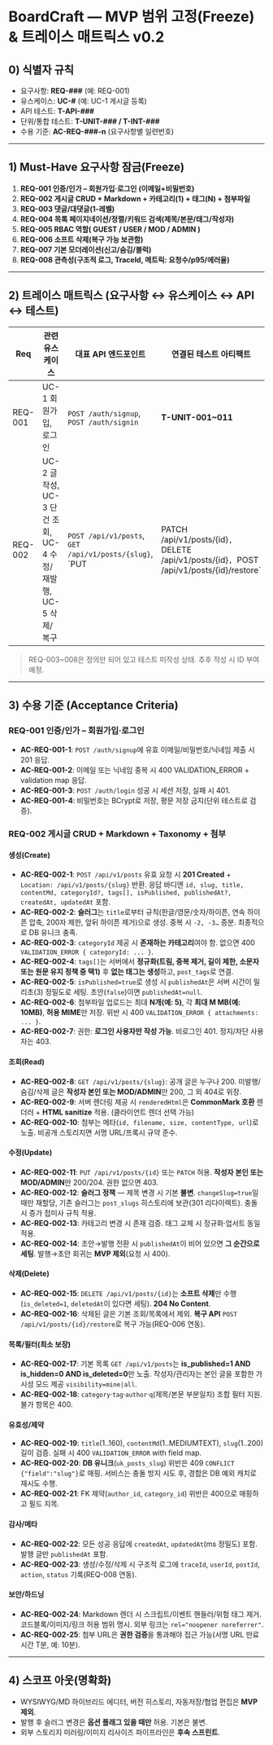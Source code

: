 # BoardCraft — MVP 범위 고정(Freeze) & 트레이스 매트릭스 v0.2

## 0) 식별자 규칙

* 요구사항: **REQ-###** (예: REQ-001)
* 유스케이스: **UC-#** (예: UC-1 게시글 등록)
* API 테스트: **T-API-###**
* 단위/통합 테스트: **T-UNIT-### / T-INT-###**
* 수용 기준: **AC-REQ-###-n** (요구사항별 일련번호)

---

## 1) Must-Have 요구사항 잠금(Freeze)

1. **REQ-001 인증/인가 – 회원가입·로그인 (이메일+비밀번호)**
2. **REQ-002 게시글 CRUD + Markdown + 카테고리(1) + 태그(N) + 첨부파일**
3. **REQ-003 댓글/대댓글(1-레벨)**
4. **REQ-004 목록 페이지네이션/정렬/키워드 검색(제목/본문/태그/작성자)**
5. **REQ-005 RBAC 역할( GUEST / USER / MOD / ADMIN )**
6. **REQ-006 소프트 삭제(복구 가능 보관함)**
7. **REQ-007 기본 모더레이션(신고/숨김/블럭)**
8. **REQ-008 관측성(구조적 로그, TraceId, 메트릭: 요청수/p95/에러율)**

---

## 2) 트레이스 매트릭스 (요구사항 ↔ 유스케이스 ↔ API ↔ 테스트)

| Req     | 관련 유스케이스                                       | 대표 API 엔드포인트                                            | 연결된 테스트 아티팩트                                                                               |                                              |
| ------- | ---------------------------------------------- | ------------------------------------------------------- | ------------------------------------------------------------------------------------------ | -------------------------------------------- |
| REQ-001 | UC-1 회원가입, 로그인                                 | `POST /auth/signup`, `POST /auth/signin`                | **T-UNIT-001\~011**                                                                        |                                              |
| REQ-002 | UC-2 글 작성, UC-3 단건 조회, UC-4 수정/재발행, UC-5 삭제/복구 | `POST /api/v1/posts`, `GET /api/v1/posts/{slug}`, \`PUT | PATCH /api/v1/posts/{id}`, `DELETE /api/v1/posts/{id}`, `POST /api/v1/posts/{id}/restore\` | **T-API-2xx**, **T-UNIT-2xx**, **T-INT-2xx** |

> REQ-003\~008은 정의만 되어 있고 테스트 미작성 상태. 추후 작성 시 ID 부여 예정.

---

## 3) 수용 기준 (Acceptance Criteria)

### REQ-001 인증/인가 – 회원가입·로그인

* **AC-REQ-001-1**: `POST /auth/signup`에 유효 이메일/비밀번호/닉네임 제출 시 201 응답.
* **AC-REQ-001-2**: 이메일 또는 닉네임 중복 시 400 VALIDATION\_ERROR + validation map 응답.
* **AC-REQ-001-3**: `POST /auth/login` 성공 시 세션 저장, 실패 시 401.
* **AC-REQ-001-4**: 비밀번호는 BCrypt로 저장, 평문 저장 금지(단위 테스트로 검증).

### REQ-002 게시글 CRUD + Markdown + Taxonomy + 첨부

#### 생성(Create)

* **AC-REQ-002-1**: `POST /api/v1/posts` 유효 요청 시 **201 Created** + `Location: /api/v1/posts/{slug}` 반환. 응답 바디엔 `id, slug, title, contentMd, categoryId?, tags[], isPublished, publishedAt?, createdAt, updatedAt` 포함.
* **AC-REQ-002-2**: **슬러그**는 `title`로부터 규칙(한글/영문/숫자/하이픈, 연속 하이픈 압축, 200자 제한, 앞뒤 하이픈 제거)으로 생성. 중복 시 `-2, -3…` 증분. 최종적으로 DB 유니크 충족.
* **AC-REQ-002-3**: `categoryId` 제공 시 **존재하는 카테고리**여야 함. 없으면 400 `VALIDATION_ERROR { categoryId: ... }`.
* **AC-REQ-002-4**: `tags[]`는 서버에서 **정규화(트림, 중복 제거, 길이 제한, 소문자 또는 원문 유지 정책 중 택1)** 후 **없는 태그는 생성**하고, `post_tags`로 연결.
* **AC-REQ-002-5**: `isPublished=true`로 생성 시 `publishedAt`은 서버 시간이 밀리초(3) 정밀도로 세팅. 초안(`false`)이면 `publishedAt=null`.
* **AC-REQ-002-6**: 첨부파일 업로드는 최대 **N개(예: 5)**, 각 **최대 M MB(예: 10MB)**, **허용 MIME**만 저장. 위반 시 400 `VALIDATION_ERROR { attachments: ... }`.
* **AC-REQ-002-7**: 권한: **로그인 사용자만 작성 가능**. 비로그인 401. 정지/차단 사용자는 403.

#### 조회(Read)

* **AC-REQ-002-8**: `GET /api/v1/posts/{slug}`: 공개 글은 누구나 200. 미발행/숨김/삭제 글은 **작성자 본인 또는 MOD/ADMIN**만 200, 그 외 404로 위장.
* **AC-REQ-002-9**: 서버 렌더링 제공 시 `renderedHtml`은 **CommonMark 호환** 렌더러 + **HTML sanitize** 적용. (클라이언트 렌더 선택 가능)
* **AC-REQ-002-10**: 첨부는 메타(`id, filename, size, contentType, url`)로 노출. 비공개 스토리지면 서명 URL/프록시 규약 준수.

#### 수정(Update)

* **AC-REQ-002-11**: `PUT /api/v1/posts/{id}` 또는 `PATCH` 허용. **작성자 본인 또는 MOD/ADMIN**만 200/204. 권한 없으면 403.
* **AC-REQ-002-12**: **슬러그 정책** — 제목 변경 시 기본 **불변**. `changeSlug=true`일 때만 재할당, 기존 슬러그는 `post_slugs` 히스토리에 보관(301 리다이렉트). 충돌 시 증가 접미사 규칙 적용.
* **AC-REQ-002-13**: 카테고리 변경 시 존재 검증. 태그 교체 시 정규화·업서트 동일 적용.
* **AC-REQ-002-14**: 초안→발행 전환 시 `publishedAt`이 비어 있으면 **그 순간으로 세팅**. 발행→초안 회귀는 **MVP 제외**(요청 시 400).

#### 삭제(Delete)

* **AC-REQ-002-15**: `DELETE /api/v1/posts/{id}`는 **소프트 삭제**만 수행(`is_deleted=1`, `deletedAt`이 있다면 세팅). **204 No Content**.
* **AC-REQ-002-16**: 삭제된 글은 기본 조회/목록에서 제외. **복구 API** `POST /api/v1/posts/{id}/restore`로 복구 가능(REQ-006 연동).

#### 목록/필터(최소 보장)

* **AC-REQ-002-17**: 기본 목록 `GET /api/v1/posts`는 **is\_published=1 AND is\_hidden=0 AND is\_deleted=0**만 노출. 작성자/관리자는 본인 글을 포함한 가시성 모드 제공 `visibility=mine|all`.
* **AC-REQ-002-18**: `category`·`tag`·`author`·`q`(제목/본문 부분일치) 조합 필터 지원. 불가 항목은 400.

#### 유효성/제약

* **AC-REQ-002-19**: `title`(1..160), `contentMd`(1..MEDIUMTEXT), `slug`(1..200) 길이 검증. 실패 시 400 `VALIDATION_ERROR` with field map.
* **AC-REQ-002-20**: **DB 유니크**(`uk_posts_slug`) 위반은 409 `CONFLICT {"field":"slug"}`로 매핑. 서비스는 충돌 방지 시도 후, 경합은 DB 예외 캐치로 재시도 수행.
* **AC-REQ-002-21**: FK 제약(`author_id`, `category_id`) 위반은 400으로 매핑하고 필드 지목.

#### 감사/메타

* **AC-REQ-002-22**: 모든 성공 응답에 `createdAt`, `updatedAt`(ms 정밀도) 포함. 발행 글만 `publishedAt` 포함.
* **AC-REQ-002-23**: 생성/수정/삭제 시 구조적 로그에 `traceId`, `userId`, `postId`, `action`, `status` 기록(REQ-008 연동).

#### 보안/하드닝

* **AC-REQ-002-24**: Markdown 렌더 시 스크립트/이벤트 핸들러/위험 태그 제거. 코드블록/이미지/링크 허용 범위 명시. 외부 링크는 `rel="noopener noreferrer"`.
* **AC-REQ-002-25**: 첨부 URL은 **권한 검증**을 통과해야 접근 가능(서명 URL 만료시간 T분, 예: 10분).

---

## 4) 스코프 아웃(명확화)

* WYSIWYG/MD 하이브리드 에디터, 버전 히스토리, 자동저장/협업 편집은 **MVP 제외**.
* 발행 후 슬러그 변경은 **옵션 플래그 있을 때만** 허용. 기본은 불변.
* 외부 스토리지 미러링/이미지 리사이즈 파이프라인은 **후속 스프린트**.
